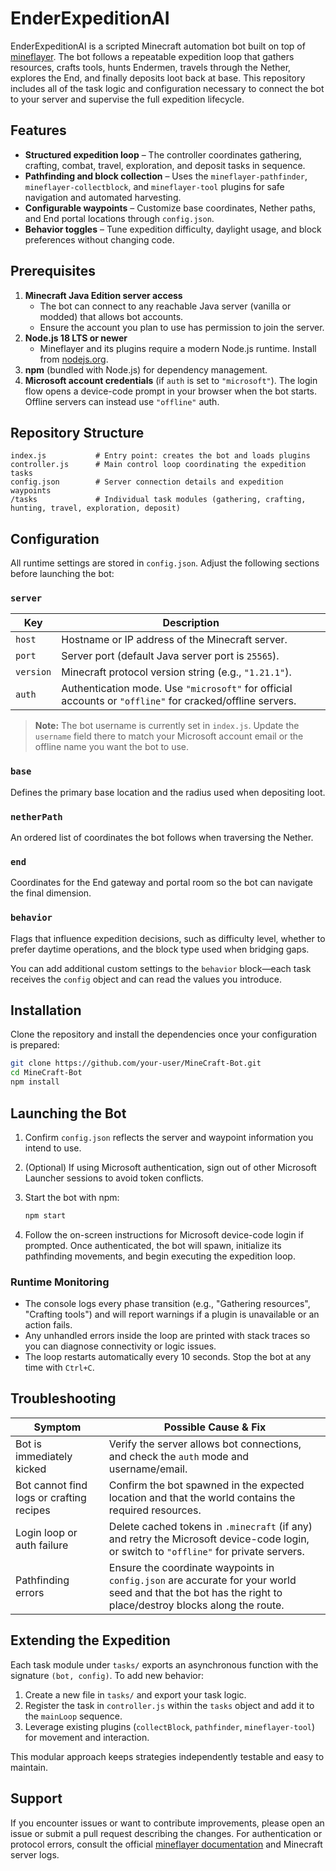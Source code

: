 # EnderExpeditionAI

EnderExpeditionAI is a scripted Minecraft automation bot built on top of [mineflayer](https://github.com/PrismarineJS/mineflayer). The bot follows a repeatable expedition loop that gathers resources, crafts tools, hunts Endermen, travels through the Nether, explores the End, and finally deposits loot back at base. This repository includes all of the task logic and configuration necessary to connect the bot to your server and supervise the full expedition lifecycle.

## Features

- **Structured expedition loop** – The controller coordinates gathering, crafting, combat, travel, exploration, and deposit tasks in sequence.
- **Pathfinding and block collection** – Uses the `mineflayer-pathfinder`, `mineflayer-collectblock`, and `mineflayer-tool` plugins for safe navigation and automated harvesting.
- **Configurable waypoints** – Customize base coordinates, Nether paths, and End portal locations through `config.json`.
- **Behavior toggles** – Tune expedition difficulty, daylight usage, and block preferences without changing code.

## Prerequisites

1. **Minecraft Java Edition server access**
   - The bot can connect to any reachable Java server (vanilla or modded) that allows bot accounts.
   - Ensure the account you plan to use has permission to join the server.
2. **Node.js 18 LTS or newer**
   - Mineflayer and its plugins require a modern Node.js runtime. Install from [nodejs.org](https://nodejs.org/).
3. **npm** (bundled with Node.js) for dependency management.
4. **Microsoft account credentials** (if `auth` is set to `"microsoft"`). The login flow opens a device-code prompt in your browser when the bot starts. Offline servers can instead use `"offline"` auth.

## Repository Structure

```text
index.js           # Entry point: creates the bot and loads plugins
controller.js      # Main control loop coordinating the expedition tasks
config.json        # Server connection details and expedition waypoints
/tasks             # Individual task modules (gathering, crafting, hunting, travel, exploration, deposit)
```

## Configuration

All runtime settings are stored in `config.json`. Adjust the following sections before launching the bot:

### `server`

| Key      | Description                                                                                 |
|----------|---------------------------------------------------------------------------------------------|
| `host`   | Hostname or IP address of the Minecraft server.                                             |
| `port`   | Server port (default Java server port is `25565`).                                          |
| `version`| Minecraft protocol version string (e.g., `"1.21.1"`).                                      |
| `auth`   | Authentication mode. Use `"microsoft"` for official accounts or `"offline"` for cracked/offline servers. |

> **Note:** The bot username is currently set in `index.js`. Update the `username` field there to match your Microsoft account email or the offline name you want the bot to use.

### `base`

Defines the primary base location and the radius used when depositing loot.

### `netherPath`

An ordered list of coordinates the bot follows when traversing the Nether.

### `end`

Coordinates for the End gateway and portal room so the bot can navigate the final dimension.

### `behavior`

Flags that influence expedition decisions, such as difficulty level, whether to prefer daytime operations, and the block type used when bridging gaps.

You can add additional custom settings to the `behavior` block—each task receives the `config` object and can read the values you introduce.

## Installation

Clone the repository and install the dependencies once your configuration is prepared:

```bash
git clone https://github.com/your-user/MineCraft-Bot.git
cd MineCraft-Bot
npm install
```

## Launching the Bot

1. Confirm `config.json` reflects the server and waypoint information you intend to use.
2. (Optional) If using Microsoft authentication, sign out of other Microsoft Launcher sessions to avoid token conflicts.
3. Start the bot with npm:

   ```bash
   npm start
   ```

4. Follow the on-screen instructions for Microsoft device-code login if prompted. Once authenticated, the bot will spawn, initialize its pathfinding movements, and begin executing the expedition loop.

### Runtime Monitoring

- The console logs every phase transition (e.g., "Gathering resources", "Crafting tools") and will report warnings if a plugin is unavailable or an action fails.
- Any unhandled errors inside the loop are printed with stack traces so you can diagnose connectivity or logic issues.
- The loop restarts automatically every 10 seconds. Stop the bot at any time with `Ctrl+C`.

## Troubleshooting

| Symptom | Possible Cause & Fix |
|---------|----------------------|
| Bot is immediately kicked | Verify the server allows bot connections, and check the `auth` mode and username/email. |
| Bot cannot find logs or crafting recipes | Confirm the bot spawned in the expected location and that the world contains the required resources. |
| Login loop or auth failure | Delete cached tokens in `.minecraft` (if any) and retry the Microsoft device-code login, or switch to `"offline"` for private servers. |
| Pathfinding errors | Ensure the coordinate waypoints in `config.json` are accurate for your world seed and that the bot has the right to place/destroy blocks along the route. |

## Extending the Expedition

Each task module under `tasks/` exports an asynchronous function with the signature `(bot, config)`. To add new behavior:

1. Create a new file in `tasks/` and export your task logic.
2. Register the task in `controller.js` within the `tasks` object and add it to the `mainLoop` sequence.
3. Leverage existing plugins (`collectBlock`, `pathfinder`, `mineflayer-tool`) for movement and interaction.

This modular approach keeps strategies independently testable and easy to maintain.

## Support

If you encounter issues or want to contribute improvements, please open an issue or submit a pull request describing the changes. For authentication or protocol errors, consult the official [mineflayer documentation](https://github.com/PrismarineJS/mineflayer#readme) and Minecraft server logs.

